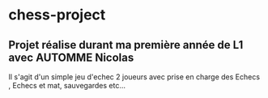 # chess-project  
## Projet réalise durant ma première année de L1 avec AUTOMME Nicolas  
Il s'agit d'un simple jeu d'echec 2 joueurs avec prise en charge des Echecs , Echecs et mat, sauvegardes etc...
